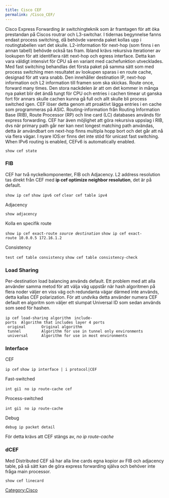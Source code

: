 ```yaml
---
title: Cisco CEF
permalink: /Cisco_CEF/
---
```


Cisco Express Forwarding är switchingteknik som är framtagen för att öka
prestandan på Ciscos routrar och L3-switchar. I tidernas begynnelse
fanns endast process switching, då behövde varenda paket kollas upp i
routingtabellen vart det skulle. L2-information för next-hop (som finns
i en annan tabell) behövde också tas fram. Ibland krävs rekursiva
iterationer av lookupen för att identifiera rätt next-hop och egress
interface. Detta kan vara väldigt intensivt för CPU så en variant med
cachefunktion utvecklades. Med fast switching behandlas det första paket
på samma sätt som med process switching men resultatet av lookupen
sparas i en route cache, designad för att vara snabb. Den innehåller
destination IP, next-hop information och L2 information till framen som
ska skickas. Route once, forward many times. Den stora nackdelen är att
om det kommer in många nya paket blir det ändå tungt för CPU och entries
i cachen timear ut ganska fort för annars skulle cachen kunna gå full
och allt skulle bli process switched igen. CEF löser detta genom att
proaktivt lägga entries i en cache som programmeras på ASIC.
Routing-information från Routing Information Base (RIB), Route Processor
(RP) och line card (LC) databases används för express forwarding. CEF
har även möjlighet att göra rekursiva uppslag i RIB, dvs när primary
path går ner kan next longest matching path användas, detta är
användbart om next-hop finns multipla hopp bort och det går att nå via
flera vägar. I nyare IOS:er finns det inte stöd för unicast fast
switching. When IPv6 routing is enabled, CEFv6 is automatically enabled.

`show cef state`

### FIB

CEF har två nyckelkomponenter, FIB och Adjacency. L2 address resolution
tas direkt från CEF med **ip cef optimize neighbor resolution**, det är
på default.

`show ip cef`
`show ipv6 cef`
`clear cef table ipv4`

Adjacency

`show adjacency`

Kolla en specifik route

`show ip cef exact-route `*`source`*` `*`destination`*
`show ip cef exact-route 10.0.0.5 172.16.1.2`

Consistency

`test cef table consistency`
`show cef table consistency-check `

### Load Sharing

Per-destination load balancing används default. Ett problem med att alla
använder samma metod för att välja väg uppstår när hash algoritmen på
flera noder väljer en viss väg och redundanta vägar därmed inte används,
detta kallas CEF polarization. För att undvika detta använder numera CEF
default en algoritm som väljer ett slumpat Universal ID som sedan
används som seed för hashen.

`ip cef load-sharing algorithm`
` include-ports  Algorithm that includes layer 4 ports`
` original       Original algorithm`
` tunnel         Algorithm for use in tunnel only environments`
` universal      Algorithm for use in most environments`

### Interface

CEF

`ip cef`
`show ip interface | i protocol|CEF`

Fast-switched

`int gi1`
` no ip route-cache cef`

Process-switched

`int gi1`
` no ip route-cache`

Debug

`debug ip packet detail`

För detta krävs att CEF stängs av, *no ip route-cache*

### dCEF

Med Distributed CEF så har alla line cards egna kopior av FIB och
adjacency table, på så sätt kan de göra express forwarding själva och
behöver inte fråga main processor.

`show cef linecard`

[Category:Cisco](/Category:Cisco "wikilink")